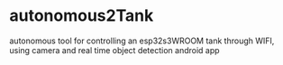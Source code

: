 # autonomous2Tank
autonomous tool for controlling an esp32s3WROOM tank through WIFI, using camera and real time object detection android app
